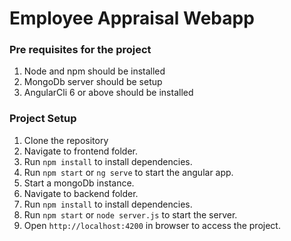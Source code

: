 # Employee Appraisal Webapp
 ### Pre requisites for the project
 1. Node and npm should be installed
 2. MongoDb server should be setup
 3. AngularCli 6 or above should be installed

 ### Project Setup
 1. Clone the repository
 2. Navigate to frontend folder.
 3. Run `npm install` to install dependencies.
 4. Run `npm start` or `ng serve` to start the angular app.
 5. Start a mongoDb instance.
 6. Navigate to backend folder.
 7. Run `npm install` to install dependencies.
 8. Run `npm start` or `node server.js` to start the server.
 9. Open `http://localhost:4200` in browser to access the project.


